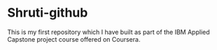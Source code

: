 # Shruti-github
This is my first repository which I have built as part of the IBM Applied Capstone project course offered on Coursera.
